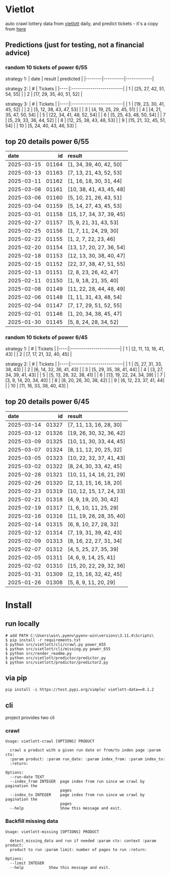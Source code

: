 # Vietlot
auto crawl lottery data from [vietlott](https://vietlott.vn) daily, and predict tickets - it's a copy from [here](https://github.com/vietvudanh/vietlott-data)
## Predictions (just for testing, not a financial advice)
### random 10 tickets of power 6/55

strategy 1:
| date   | result   | predicted   |
|--------|----------|-------------|

strategy 2:
|   # | Tickets                  |
|----:|:-------------------------|
|   1 | [25, 27, 42, 51, 54, 55] |
|   2 | [17, 29, 35, 40, 51, 52] |

strategy 3:
|   # | Tickets                  |
|----:|:-------------------------|
|   1 | [19, 23, 30, 41, 45, 52] |
|   2 | [5, 12, 38, 43, 47, 53]  |
|   3 | [4, 19, 25, 29, 45, 51]  |
|   4 | [4, 21, 35, 47, 50, 54]  |
|   5 | [22, 34, 41, 48, 52, 54] |
|   6 | [5, 25, 43, 48, 50, 54]  |
|   7 | [5, 29, 33, 36, 44, 52]  |
|   8 | [12, 25, 38, 43, 48, 53] |
|   9 | [15, 21, 32, 45, 51, 54] |
|  10 | [5, 24, 40, 43, 46, 53]  |

## top 20 details power 6/55
| date       |    id | result                   |
|:-----------|------:|:-------------------------|
| 2025-03-15 | 01164 | [1, 34, 39, 40, 42, 50]  |
| 2025-03-13 | 01163 | [7, 13, 21, 43, 52, 53]  |
| 2025-03-11 | 01162 | [1, 16, 18, 30, 31, 44]  |
| 2025-03-08 | 01161 | [10, 38, 41, 43, 45, 48] |
| 2025-03-06 | 01160 | [5, 10, 21, 26, 43, 51]  |
| 2025-03-04 | 01159 | [5, 14, 27, 43, 45, 53]  |
| 2025-03-01 | 01158 | [15, 17, 34, 37, 39, 45] |
| 2025-02-27 | 01157 | [5, 9, 21, 31, 43, 53]   |
| 2025-02-25 | 01156 | [1, 7, 11, 24, 29, 30]   |
| 2025-02-22 | 01155 | [1, 2, 7, 22, 23, 46]    |
| 2025-02-20 | 01154 | [13, 17, 20, 27, 36, 54] |
| 2025-02-18 | 01153 | [12, 13, 30, 38, 40, 47] |
| 2025-02-15 | 01152 | [22, 37, 38, 47, 51, 55] |
| 2025-02-13 | 01151 | [2, 8, 23, 26, 42, 47]   |
| 2025-02-11 | 01150 | [1, 9, 18, 21, 35, 40]   |
| 2025-02-08 | 01149 | [11, 22, 28, 44, 48, 49] |
| 2025-02-06 | 01148 | [1, 11, 31, 43, 48, 54]  |
| 2025-02-04 | 01147 | [7, 17, 29, 51, 52, 55]  |
| 2025-02-01 | 01146 | [1, 20, 34, 38, 45, 47]  |
| 2025-01-30 | 01145 | [5, 8, 24, 28, 34, 52]   |

### random 10 tickets of power 6/45

strategy 1:
|   # | Tickets                 |
|----:|:------------------------|
|   1 | [2, 11, 13, 16, 41, 43] |
|   2 | [7, 17, 21, 32, 40, 45] |

strategy 2:
|   # | Tickets                  |
|----:|:-------------------------|
|   1 | [5, 27, 31, 33, 38, 43]  |
|   2 | [6, 14, 32, 36, 41, 43]  |
|   3 | [5, 29, 35, 38, 41, 44]  |
|   4 | [3, 27, 34, 39, 41, 43]  |
|   5 | [5, 13, 26, 32, 38, 41]  |
|   6 | [13, 19, 22, 24, 34, 39] |
|   7 | [3, 9, 14, 20, 34, 40]   |
|   8 | [8, 20, 26, 30, 38, 42]  |
|   9 | [6, 12, 23, 37, 41, 44]  |
|  10 | [11, 16, 33, 38, 40, 43] |

## top 20 details power 6/45
| date       |    id | result                   |
|:-----------|------:|:-------------------------|
| 2025-03-14 | 01327 | [7, 11, 13, 16, 28, 30]  |
| 2025-03-12 | 01326 | [19, 26, 30, 32, 36, 42] |
| 2025-03-09 | 01325 | [10, 11, 30, 33, 44, 45] |
| 2025-03-07 | 01324 | [8, 11, 12, 20, 25, 32]  |
| 2025-03-05 | 01323 | [10, 22, 32, 37, 41, 43] |
| 2025-03-02 | 01322 | [8, 24, 30, 33, 42, 45]  |
| 2025-02-28 | 01321 | [10, 11, 14, 16, 21, 29] |
| 2025-02-26 | 01320 | [2, 13, 15, 16, 18, 20]  |
| 2025-02-23 | 01319 | [10, 12, 15, 17, 24, 33] |
| 2025-02-21 | 01318 | [4, 9, 19, 20, 30, 42]   |
| 2025-02-19 | 01317 | [1, 6, 10, 11, 25, 29]   |
| 2025-02-16 | 01316 | [11, 19, 26, 28, 35, 40] |
| 2025-02-14 | 01315 | [6, 8, 10, 27, 28, 32]   |
| 2025-02-12 | 01314 | [7, 19, 31, 39, 42, 43]  |
| 2025-02-09 | 01313 | [8, 16, 22, 27, 31, 34]  |
| 2025-02-07 | 01312 | [4, 5, 25, 27, 35, 39]   |
| 2025-02-05 | 01311 | [4, 6, 9, 14, 25, 41]    |
| 2025-02-02 | 01310 | [15, 20, 22, 29, 32, 36] |
| 2025-01-31 | 01309 | [2, 15, 16, 32, 42, 45]  |
| 2025-01-26 | 01308 | [5, 8, 9, 11, 20, 29]    |

<!---
stats 6/55 all time - stats.to_markdown(index=False)
stats 6/55 -15d - stats_15d.to_markdown(index=False)
stats 6/55 -30d - stats_30d.to_markdown(index=False)
stats 6/55 -60d - stats_60d.to_markdown(index=False)
stats 6/55 -90d - stats_90d.to_markdown(index=False)
-->

# Install
 
## run locally

```shell
# add PATH C:\Users\win\.pyenv\pyenv-win\versions\3.11.4\Scripts\
$ pip install -r requirements.txt
$ python src/vietlott/cli/crawl.py power_655
$ python src/vietlott/cli/missing.py power_655
$ python src/render_readme.py
$ python src/vietlott/predictor/predictor.py
$ python src/vietlott/predictor/predictor2.py
```
 
## via pip

```shell
pip install -i https://test.pypi.org/simple/ vietlott-data==0.1.2
```

## cli
project provides two cli

### crawl
```shell
Usage: vietlott-crawl [OPTIONS] PRODUCT

  crawl a product with a given run date or from/to index page :param ctx:
  :param product: :param run_date: :param index_from: :param index_to:
  :return:

Options:
  --run-date TEXT
  --index_from INTEGER  page index from run since we crawl by pagination the
                        pages
  --index_to INTEGER    page index from run since we crawl by pagination the
                        pages
  --help                Show this message and exit.
```

### Backfill missing data

```shell
Usage: vietlott-missing [OPTIONS] PRODUCT

  detect_missing_data and run if needed :param ctx: context :param product:
  product to run :param limit: number of pages to run :return:

Options:
  --limit INTEGER
  --help           Show this message and exit.
```

